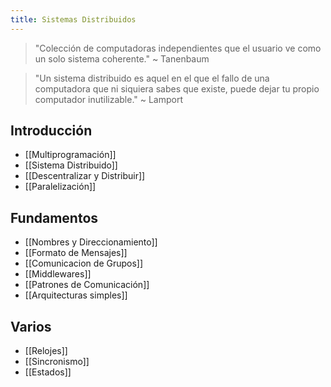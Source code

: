 ```yaml
---
title: Sistemas Distribuidos
---
```


> "Colección de computadoras independientes que el usuario ve como un solo sistema coherente." ~ Tanenbaum

> "Un sistema distribuido es aquel en el que el fallo de una computadora que ni siquiera sabes que existe, puede dejar tu propio computador inutilizable." ~ Lamport

## Introducción

- [[Multiprogramación]]
- [[Sistema Distribuido]]
- [[Descentralizar y Distribuir]]
- [[Paralelización]]

## Fundamentos

- [[Nombres y Direccionamiento]]
- [[Formato de Mensajes]]
- [[Comunicacion de Grupos]]
- [[Middlewares]]
- [[Patrones de Comunicación]]
- [[Arquitecturas simples]]

## Varios

- [[Relojes]]
- [[Sincronismo]]
- [[Estados]]
